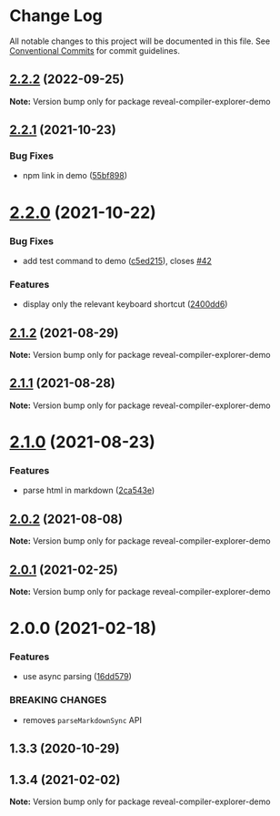 # Change Log

All notable changes to this project will be documented in this file.
See [Conventional Commits](https://conventionalcommits.org) for commit guidelines.

## [2.2.2](https://github.com/dvirtz/reveal-compiler-explorer/compare/reveal-compiler-explorer-demo@2.2.1...reveal-compiler-explorer-demo@2.2.2) (2022-09-25)

**Note:** Version bump only for package reveal-compiler-explorer-demo





## [2.2.1](https://github.com/dvirtz/reveal-compiler-explorer/compare/reveal-compiler-explorer-demo@2.2.0...reveal-compiler-explorer-demo@2.2.1) (2021-10-23)


### Bug Fixes

* npm link in demo ([55bf898](https://github.com/dvirtz/reveal-compiler-explorer/commit/55bf898f1489f13c19085f9a010ca820254669a3))





# [2.2.0](https://github.com/dvirtz/reveal-compiler-explorer/compare/reveal-compiler-explorer-demo@2.1.2...reveal-compiler-explorer-demo@2.2.0) (2021-10-22)


### Bug Fixes

* add test command to demo ([c5ed215](https://github.com/dvirtz/reveal-compiler-explorer/commit/c5ed21589bbe664980314fd4ccdea3e1d414638b)), closes [#42](https://github.com/dvirtz/reveal-compiler-explorer/issues/42)


### Features

* display only the relevant keyboard shortcut ([2400dd6](https://github.com/dvirtz/reveal-compiler-explorer/commit/2400dd67cbde7304ee54fd5bbf3b2ac954e7c1b7))





## [2.1.2](https://github.com/dvirtz/reveal-compiler-explorer/compare/reveal-compiler-explorer-demo@2.1.1...reveal-compiler-explorer-demo@2.1.2) (2021-08-29)

**Note:** Version bump only for package reveal-compiler-explorer-demo





## [2.1.1](https://github.com/dvirtz/reveal-compiler-explorer/compare/reveal-compiler-explorer-demo@2.1.0...reveal-compiler-explorer-demo@2.1.1) (2021-08-28)

**Note:** Version bump only for package reveal-compiler-explorer-demo





# [2.1.0](https://github.com/dvirtz/reveal-compiler-explorer/compare/reveal-compiler-explorer-demo@2.0.2...reveal-compiler-explorer-demo@2.1.0) (2021-08-23)


### Features

* parse html in markdown ([2ca543e](https://github.com/dvirtz/reveal-compiler-explorer/commit/2ca543e6552dddcc57beeceb9930f556bc4e2cc5))





## [2.0.2](https://github.com/dvirtz/reveal-compiler-explorer/compare/reveal-compiler-explorer-demo@2.0.1...reveal-compiler-explorer-demo@2.0.2) (2021-08-08)

**Note:** Version bump only for package reveal-compiler-explorer-demo





## [2.0.1](https://github.com/dvirtz/reveal-compiler-explorer/compare/reveal-compiler-explorer-demo@2.0.0...reveal-compiler-explorer-demo@2.0.1) (2021-02-25)

**Note:** Version bump only for package reveal-compiler-explorer-demo





# 2.0.0 (2021-02-18)


### Features

* use async parsing ([16dd579](https://github.com/dvirtz/reveal-compiler-explorer/commit/16dd579d1e075c9e45389a2ef4f099db64dcccc1))


### BREAKING CHANGES

* removes `parseMarkdownSync` API



## 1.3.3 (2020-10-29)





## 1.3.4 (2021-02-02)

**Note:** Version bump only for package reveal-compiler-explorer-demo
